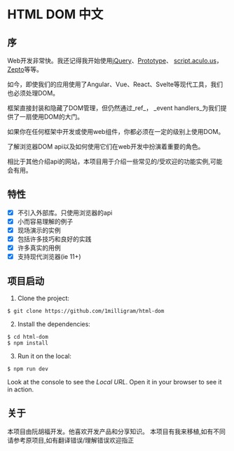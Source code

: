 <!--
 * @LastEditTime: 2022-08-23 14:50:31
 * @LastEditors: jinxiaojian
-->
# HTML DOM 中文

## 序

Web开发非常快。我还记得我开始使用[jQuery](https://jquery.com)、[Prototype](http://prototypejs.org)、
[script.aculo.us](https://script.aculo.us)， [Zepto](https://zeptojs.com)等等。

如今，即使我们的应用使用了Angular、Vue、React、Svelte等现代工具，我们也必须处理DOM。

框架直接封装和隐藏了DOM管理，但仍然通过_ref_， _event handlers_为我们提供了一扇使用DOM的大门。

如果你在任何框架中开发或使用web组件，你都必须在一定的级别上使用DOM。

了解浏览器DOM api以及如何使用它们在web开发中扮演着重要的角色。

相比于其他介绍api的网站，本项目用于介绍一些常见的/受欢迎的功能实例,可能会有用。

## 特性

* [x] 不引入外部库。只使用浏览器的api
* [x] 小而容易理解的例子
* [x] 现场演示的实例
* [x] 包括许多技巧和良好的实践
* [x] 许多真实的用例
* [x] 支持现代浏览器(ie 11+)

## 项目启动

1. Clone the project:

```shell
$ git clone https://github.com/1milligram/html-dom
```

2. Install the dependencies:

```shell
$ cd html-dom
$ npm install
```

3. Run it on the local:

```shell
$ npm run dev
```

Look at the console to see the _Local URL_. Open it in your browser to see it in action.

## 关于

本项目由阮胡福开发。他喜欢开发产品和分享知识。
本项目有我来移植,如有不同请参考原项目,如有翻译错误/理解错误欢迎指正